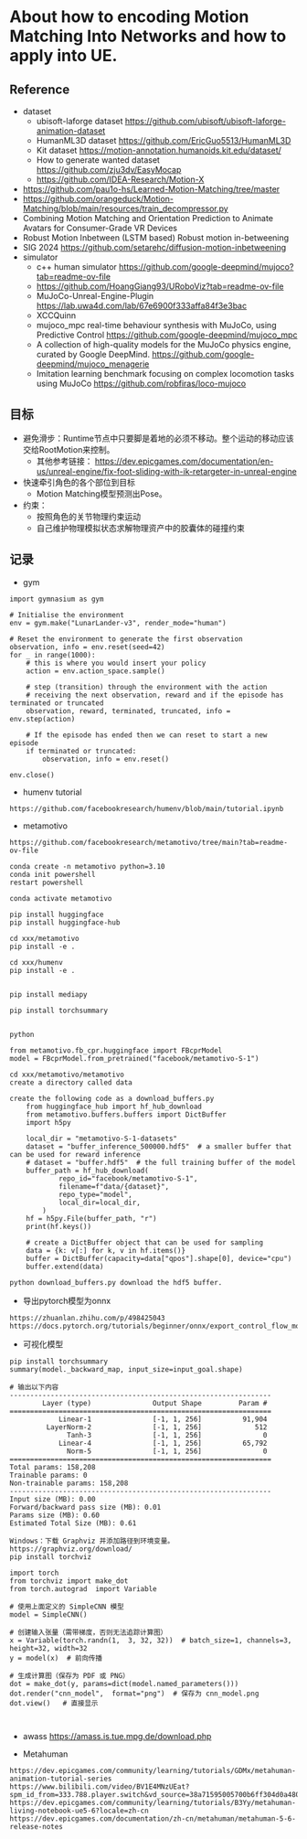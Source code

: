 # About how to encoding Motion Matching Into Networks and how to apply into UE.

## Reference
- dataset
  - ubisoft-laforge dataset https://github.com/ubisoft/ubisoft-laforge-animation-dataset
  - HumanML3D dataset https://github.com/EricGuo5513/HumanML3D
  - Kit dataset https://motion-annotation.humanoids.kit.edu/dataset/
  - How to generate wanted dataset https://github.com/zju3dv/EasyMocap
  - https://github.com/IDEA-Research/Motion-X
- https://github.com/pau1o-hs/Learned-Motion-Matching/tree/master
- https://github.com/orangeduck/Motion-Matching/blob/main/resources/train_decompressor.py
- Combining Motion Matching and Orientation Prediction to Animate Avatars for Consumer-Grade VR Devices
- Robust Motion Inbetween (LSTM based) Robust motion in-betweening
- SIG 2024 https://github.com/setarehc/diffusion-motion-inbetweening
- simulator
  - c++ human simulator https://github.com/google-deepmind/mujoco?tab=readme-ov-file
  - https://github.com/HoangGiang93/URoboViz?tab=readme-ov-file
  - MuJoCo-Unreal-Engine-Plugin https://lab.uwa4d.com/lab/67e6900f333affa84f3e3bac
  - XCCQuinn
  - mujoco_mpc real-time behaviour synthesis with MuJoCo, using Predictive Control https://github.com/google-deepmind/mujoco_mpc
  - A collection of high-quality models for the MuJoCo physics engine, curated by Google DeepMind. https://github.com/google-deepmind/mujoco_menagerie
  - Imitation learning benchmark focusing on complex locomotion tasks using MuJoCo  https://github.com/robfiras/loco-mujoco
## 目标
- 避免滑步：Runtime节点中只要脚是着地的必须不移动。整个运动的移动应该交给RootMotion来控制。
  - 其他参考链接： https://dev.epicgames.com/documentation/en-us/unreal-engine/fix-foot-sliding-with-ik-retargeter-in-unreal-engine
- 快速牵引角色的各个部位到目标
  - Motion Matching模型预测出Pose。
- 约束：
  - 按照角色的关节物理约束运动
  - 自己维护物理模拟状态求解物理资产中的胶囊体的碰撞约束

## 记录
- gym
```
import gymnasium as gym

# Initialise the environment
env = gym.make("LunarLander-v3", render_mode="human")

# Reset the environment to generate the first observation
observation, info = env.reset(seed=42)
for _ in range(1000):
    # this is where you would insert your policy
    action = env.action_space.sample()

    # step (transition) through the environment with the action
    # receiving the next observation, reward and if the episode has terminated or truncated
    observation, reward, terminated, truncated, info = env.step(action)

    # If the episode has ended then we can reset to start a new episode
    if terminated or truncated:
        observation, info = env.reset()

env.close()
```

- humenv tutorial
```
https://github.com/facebookresearch/humenv/blob/main/tutorial.ipynb
```

- metamotivo
```
https://github.com/facebookresearch/metamotivo/tree/main?tab=readme-ov-file

conda create -n metamotivo python=3.10
conda init powershell
restart powershell

conda activate metamotivo

pip install huggingface
pip install huggingface-hub

cd xxx/metamotivo
pip install -e .

cd xxx/humenv
pip install -e .


pip install mediapy

pip install torchsummary


python

from metamotivo.fb_cpr.huggingface import FBcprModel
model = FBcprModel.from_pretrained("facebook/metamotivo-S-1")

cd xxx/metamotivo/metamotivo
create a directory called data

create the following code as a download_buffers.py
    from huggingface_hub import hf_hub_download
    from metamotivo.buffers.buffers import DictBuffer
    import h5py
    
    local_dir = "metamotivo-S-1-datasets"
    dataset = "buffer_inference_500000.hdf5"  # a smaller buffer that can be used for reward inference
    # dataset = "buffer.hdf5"  # the full training buffer of the model
    buffer_path = hf_hub_download(
            repo_id="facebook/metamotivo-S-1",
            filename=f"data/{dataset}",
            repo_type="model",
            local_dir=local_dir,
        )
    hf = h5py.File(buffer_path, "r")
    print(hf.keys())
    
    # create a DictBuffer object that can be used for sampling
    data = {k: v[:] for k, v in hf.items()}
    buffer = DictBuffer(capacity=data["qpos"].shape[0], device="cpu")
    buffer.extend(data)

python download_buffers.py download the hdf5 buffer.

```

- 导出pytorch模型为onnx 
```
https://zhuanlan.zhihu.com/p/498425043
https://docs.pytorch.org/tutorials/beginner/onnx/export_control_flow_model_to_onnx_tutorial.html
```  




- 可视化模型
```
pip install torchsummary
summary(model._backward_map, input_size=input_goal.shape)

# 输出以下内容
----------------------------------------------------------------
        Layer (type)               Output Shape         Param #
================================================================
            Linear-1               [-1, 1, 256]          91,904
         LayerNorm-2               [-1, 1, 256]             512
              Tanh-3               [-1, 1, 256]               0
            Linear-4               [-1, 1, 256]          65,792
              Norm-5               [-1, 1, 256]               0
================================================================
Total params: 158,208
Trainable params: 0
Non-trainable params: 158,208
----------------------------------------------------------------
Input size (MB): 0.00
Forward/backward pass size (MB): 0.01
Params size (MB): 0.60
Estimated Total Size (MB): 0.61
```


```
Windows：下载 Graphviz 并添加路径到环境变量。 https://graphviz.org/download/
pip install torchviz

import torch 
from torchviz import make_dot 
from torch.autograd  import Variable 
 
# 使用上面定义的 SimpleCNN 模型 
model = SimpleCNN() 
 
# 创建输入张量（需带梯度，否则无法追踪计算图） 
x = Variable(torch.randn(1,  3, 32, 32))  # batch_size=1, channels=3, height=32, width=32 
y = model(x)  # 前向传播 
 
# 生成计算图（保存为 PDF 或 PNG） 
dot = make_dot(y, params=dict(model.named_parameters()))  
dot.render("cnn_model",  format="png")  # 保存为 cnn_model.png  
dot.view()   # 直接显示 



```


- awass
https://amass.is.tue.mpg.de/download.php

- Metahuman
```
https://dev.epicgames.com/community/learning/tutorials/GDMx/metahuman-animation-tutorial-series
https://www.bilibili.com/video/BV1E4MNzUEat?spm_id_from=333.788.player.switch&vd_source=38a71595005700b6ff304d0a48055f82
https://dev.epicgames.com/community/learning/tutorials/B3Yy/metahuman-living-notebook-ue5-6?locale=zh-cn
https://dev.epicgames.com/documentation/zh-cn/metahuman/metahuman-5-6-release-notes
```
